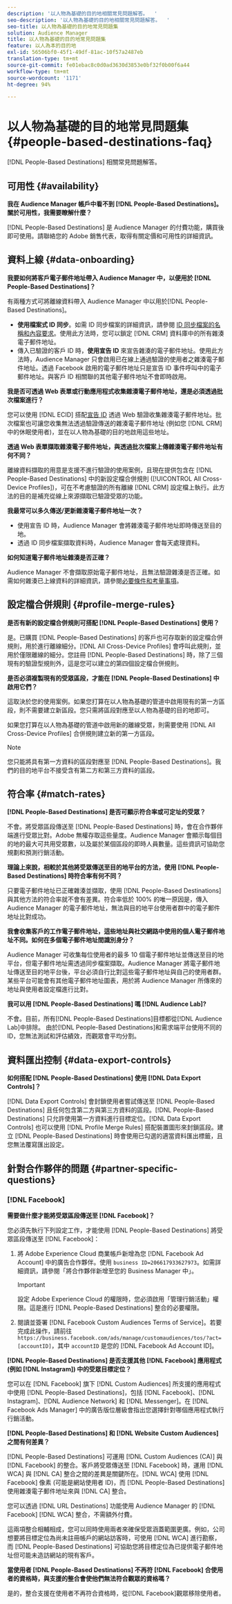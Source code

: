```yaml
---
description: '以人物為基礎的目的地相關常見問題解答。  '
seo-description: '以人物為基礎的目的地相關常見問題解答。  '
seo-title: 以人物為基礎的目的地常見問題集
solution: Audience Manager
title: 以人物為基礎的目的地常見問題集
feature: 以人為本的目的地
exl-id: 56506bf0-45f1-49df-81ac-10f57a2487eb
translation-type: tm+mt
source-git-commit: fe01ebac8c0d0ad3630d3853e0bf32f0b00f6a44
workflow-type: tm+mt
source-wordcount: '1171'
ht-degree: 94%

---
```


# 以人物為基礎的目的地常見問題集 {#people-based-destinations-faq}

[!DNL People-Based Destinations] 相關常見問題解答。

## 可用性 {#availability}

**我在 Audience Manager 帳戶中看不到 [!DNL People-Based Destinations]。關於可用性，我需要瞭解什麼？**

[!DNL People-Based Destinations] 是 Audience Manager 的付費功能，購買後即可使用。請聯絡您的 Adobe 銷售代表，取得有關定價和可用性的詳細資訊。

## 資料上線 {#data-onboarding}

**我要如何將客戶電子郵件地址帶入 Audience Manager 中，以便用於 [!DNL People-Based Destinations]？**

有兩種方式可將離線資料帶入 Audience Manager 中以用於[!DNL People-Based Destinations]。

* **使用檔案式 ID 同步**。如需 ID 同步檔案的詳細資訊，請參閱 [ID 同步檔案的名稱和內容要求](../integration/sending-audience-data/batch-data-transfer-explained/id-sync-file-based.md)。使用此方法時，您可以鎖定 [!DNL CRM] 資料庫中的所有雜湊電子郵件地址。
* 傳入已驗證的客戶 ID 時，**使用宣告 ID** 來宣告雜湊的電子郵件地址。使用此方法時，Audience Manager 只會啟用已在線上通過驗證的使用者之雜湊電子郵件地址。透過 Facebook 啟用的電子郵件地址只是宣告 ID 事件呼叫中的電子郵件地址。與客戶 ID 相關聯的其他電子郵件地址不會即時啟用。

**我是否可透過 Web 表單或行動應用程式收集雜湊電子郵件地址，還是必須透過批次檔案進行？**

您可以使用 [!DNL ECID] 搭配[宣告 ID](../features/declared-ids.md) 透過 Web 驗證收集雜湊電子郵件地址。批次檔案也可讓您收集無法透過驗證傳送的雜湊電子郵件地址 (例如您 [!DNL CRM] 中的休眠使用者)，並在以人物為基礎的目的地啟用這些地址。

**透過 Web 表單擷取雜湊電子郵件地址，與透過批次檔案上傳雜湊電子郵件地址有何不同？**

離線資料擷取的用意是支援不進行驗證的使用案例，且現在提供包含在 [!DNL People-Based Destinations] 中的新設定檔合併規則 ([!UICONTROL All Cross-Device Profiles])，可在不考慮驗證的所有離線 [!DNL CRM] 設定檔上執行。此方法的目的是補充從線上來源擷取已驗證受眾的功能。

**我最常可以多久傳送/更新雜湊電子郵件地址一次？**

* 使用宣告 ID 時，Audience Manager 會將雜湊電子郵件地址即時傳送至目的地。
* 透過 ID 同步檔案擷取資料時，Audience Manager 會每天處理資料。

**如何知道電子郵件地址雜湊是否正確？**

Audience Manager 不會擷取原始電子郵件地址，且無法驗證雜湊是否正確。如需如何雜湊已上線資料的詳細資訊，請參閱[必要條件和考量事項](../features/destinations/people-based-destinations-prerequisites.md)。

## 設定檔合併規則 {#profile-merge-rules}

**是否有新的設定檔合併規則可搭配 [!DNL People-Based Destinations] 使用？**

是。已購買 [!DNL People-Based Destinations] 的客戶也可存取新的設定檔合併規則，用於進行離線細分。[!DNL All Cross-Device Profiles] 會呼叫此規則，並用於僅限離線的細分。您註冊 [!DNL People-Based Destinations] 時，除了三個現有的驗證型規則外，這是您可以建立的第四個設定檔合併規則。

**是否必須複製現有的受眾區段，才能在 [!DNL People-Based Destinations] 中啟用它們？**

這取決於您的使用案例。如果您打算在以人物為基礎的管道中啟用現有的第一方區段，則不需要建立新區段。您只需將區段對應至以人物為基礎的目的地即可。

如果您打算在以人物為基礎的管道中啟用新的離線受眾，則需要使用 [!DNL All Cross-Device Profiles] 合併規則建立新的第一方區段。
>[!NOTE]
>
> 您只能將具有第一方資料的區段對應至 [!DNL People-Based Destinations]。我們的目的地平台不接受含有第二方和第三方資料的區段。

## 符合率 {#match-rates}

**[!DNL People-Based Destinations] 是否可顯示符合率或可定址的受眾？**

不會。將受眾區段傳送至 [!DNL People-Based Destinations] 時，會在合作夥伴端進行受眾比對。Adobe 無權存取這些量度。Audience Manager 會顯示每個目的地的最大可共用受眾數，以及屬於某個區段的即時人員數量。這些資訊可協助您規劃和預測行銷活動。

**理論上來說，相較於其他將受眾傳送至目的地平台的方法，使用 [!DNL People-Based Destinations] 時符合率有何不同？**

只要電子郵件地址已正確雜湊並擷取，使用 [!DNL People-Based Destinations] 與其他方法的符合率就不會有差異。符合率低於 100% 的唯一原因是，傳入 Audience Manager 的電子郵件地址，無法與目的地平台使用者群中的電子郵件地址比對成功。

**我會收集客戶的工作電子郵件地址，這些地址與社交網路中使用的個人電子郵件地址不同。如何在多個電子郵件地址間識別身分？**

Audience Manager 可收集每位使用者的最多 10 個電子郵件地址並傳送至目的地平台，但電子郵件地址需透過同步檔案擷取。Audience Manager 將電子郵件地址傳送至目的地平台後，平台必須自行比對這些電子郵件地址與自己的使用者群。某些平台可能會有其他電子郵件地址圖表，用於將 Audience Manager 所傳來的地址與使用者設定檔進行比對。

**我可以用 [!DNL People-Based Destinations] 嗎 [!DNL Audience Lab]?**

不會。目前，所有[!DNL People-Based Destinations]目標都從[!DNL Audience Lab]中排除。 由於[!DNL People-Based Destinations]和需求端平台使用不同的ID，您無法測試和評估績效，而觀眾會平均分割。

## 資料匯出控制 {#data-export-controls}

**如何搭配 [!DNL People-Based Destinations] 使用 [!DNL Data Export Controls]？**

[!DNL Data Export Controls] 會封鎖使用者嘗試傳送至 [!DNL People-Based Destinations] 且任何包含第二方與第三方資料的區段。[!DNL People-Based Destinations] 只允許使用第一方資料進行目標定位。[!DNL Data Export Controls] 也可以使用 [!DNL Profile Merge Rules] 搭配裝置圖形來封鎖區段。建立 [!DNL People-Based Destinations] 時會使用已勾選的適當資料匯出標籤，且您無法覆寫匯出設定。

## 針對合作夥伴的問題 {#partner-specific-questions}

### [!DNL Facebook]

**需要做什麼才能將受眾區段傳送至 [!DNL Facebook]？**

您必須先執行下列設定工作，才能使用 [!DNL People-Based Destinations] 將受眾區段傳送至 [!DNL Facebook]：

1. 將 Adobe Experience Cloud 商業帳戶新增為您 [!DNL Facebook Ad Account] 中的廣告合作夥伴。使用 `business ID=206617933627973`。如需詳細資訊，請參閱「將合作夥伴新增至您的 Business Manager 中」。

   >[!IMPORTANT]
   >
   > 設定 Adobe Experience Cloud 的權限時，您必須啟用「管理行銷活動」權限。這是進行 [!DNL People-Based Destinations] 整合的必要權限。

1. 閱讀並簽署 [!DNL Facebook Custom Audiences Terms of Service]。若要完成此操作，請前往 `https://business.facebook.com/ads/manage/customaudiences/tos/?act=[accountID]`，其中 `accountID` 是您的 [!DNL Facebook Ad Account ID]。

**[!DNL People-Based Destinations] 是否支援其他 [!DNL Facebook] 應用程式 (例如 [!DNL Instagram]) 中的受眾目標定位？**

您可以在 [!DNL Facebook] 旗下 [!DNL Custom Audiences] 所支援的應用程式中使用 [!DNL People-Based Destinations]，包括 [!DNL Facebook]、[!DNL Instagram]、[!DNL Audience Network] 和 [!DNL Messenger]。在 [!DNL Facebook Ads Manager] 中的廣告版位層級會指出您選擇針對哪個應用程式執行行銷活動。

**[!DNL People-Based Destinations] 和 [!DNL Website Custom Audiences] 之間有何差異？**

[!DNL People-Based Destinations] 可運用 [!DNL Custom Audiences (CA)] 與 [!DNL Facebook] 的整合。客戶將受眾傳送至 [!DNL Facebook] 時，運用 [!DNL WCA] 與 [!DNL CA] 整合之間的差異是關鍵所在。[!DNL WCA] 使用 [!DNL Facebook] 像素 (可能是網站使用者 ID)，而 [!DNL People-Based Destinations] 使用雜湊電子郵件地址來與 [!DNL CA] 整合。

您可以透過 [!DNL URL Destinations] 功能使用 Audience Manager 的 [!DNL Facebook] [!DNL WCA] 整合，不需額外付費。

這兩項整合相輔相成，您可以同時使用兩者來確保受眾涵蓋範圍更廣。例如，公司想要將目標定位為尚未註冊帳戶的網站訪客時，可使用 [!DNL WCA] 進行勘察，而 [!DNL People-Based Destinations] 可協助您將目標定位為已提供電子郵件地址但可能未造訪網站的現有客戶。

**當使用者 [!DNL People-Based Destinations] 不再符 [!DNL Facebook] 合使用者的資格時，與支援的整合會使他們無法符合觀眾的資格嗎？**

是的，整合支援在使用者不再符合資格時，從[!DNL Facebook]觀眾移除使用者。
